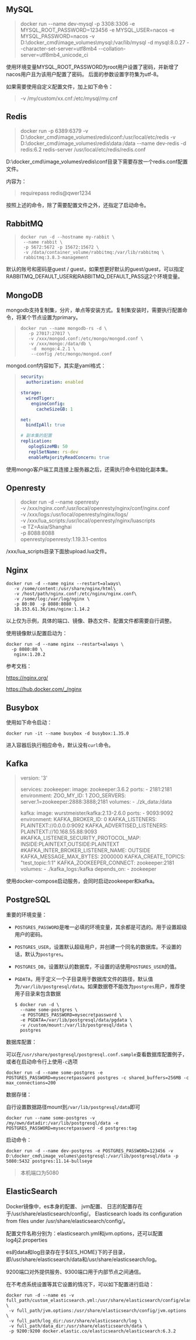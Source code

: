 ## MySQL

> docker run --name dev-mysql -p 3308:3306 -e MYSQL_ROOT_PASSWORD=123456 -e MYSQL_USER=nacos -e MYSQL_PASSWORD=nacos -v D:\docker_cmd\image_volumes\mysql:/var/lib/mysql -d mysql:8.0.27 --character-set-server=utf8mb4 --collation-server=utf8mb4_unicode_ci



使用环境变量MYSQL_ROOT_PASSWORD为root用户设置了密码，并新增了nacos用户且为该用户配置了密码。
后面的参数设置字符集为utf-8。



如果需要使用自定义配置文件，加上如下命令：

> -v /my/custom/xx.cnf:/etc/mysql/my.cnf 



## Redis

> docker run -p 6389:6379 -v D:\docker_cmd\image_volumes\redis\conf:/usr/local/etc/redis  -v D:\docker_cmd\image_volumes\redis\data:/data --name dev-redis -d redis:6.2 redis-server /usr/local/etc/redis/redis.conf

D:\docker_cmd\image_volumes\redis\conf目录下需要存放一个redis.conf配置文件。

内容为：

> requirepass  redis@qwer1234

按照上述的命令，除了需要配置文件之外，还指定了启动命令。



## RabbitMQ

> ```
> docker run -d --hostname my-rabbit \
>  --name rabbit \
>  -p 5672:5672 -p 15672:15672 \
>  -v /data/container_volume/rabbitmq:/var/lib/rabbitmq \
>  rabbitmq:3.8.3-management
> ```



默认的账号和密码是guest / guest，如果想更好默认的guest/guest，可以指定RABBITMQ_DEFAULT_USER和RABBITMQ_DEFAULT_PASS这2个环境变量。



## MongoDB

mongodb支持复制集，分片，单点等安装方式。复制集安装时，需要执行配置命令，将某个节点设置为primary。

> ```
> docker run --name mongodb-rs -d \
>    -p 27017:27017 \
>    -v /xxx/mongod.conf:/etc/mongo/mongod.conf \
>    -v /xxx/mongo:/data/db \
>     -d  mongo:4.2.1 \
>     --config /etc/mongo/mongod.conf
> ```

mongod.conf内容如下，其实是yaml格式：

> ```yaml
> security:
>   authorization: enabled
> 
> storage:
>   wiredTiger:
>     engineConfig:
>       cacheSizeGB: 1
> 
> net:
>   bindIpAll: true
> 
> # 副本集的配置
> replication:
>    oplogSizeMB: 50
>    replSetName: rs-dev
>    enableMajorityReadConcern: true
> ```

使用mongo客户端工具连接上服务器之后，还需执行命令初始化副本集。



## Openresty

> docker run  -d --name openresty  \
>         -v /xxx/nginx.conf:/usr/local/openresty/nginx/conf/nginx.conf \
> 	      -v  /xxx/logs:/usr/local/openresty/nginx/logs/ \
> 	         -v /xxx/lua_scripts:/usr/local/openresty/nginx/luascripts \
>                 -e TZ=Asia/Shanghai \
>                -p 8088:8088   \
>       openresty/openresty:1.19.3.1-centos

/xxx/lua_scripts目录下面放upload.lua文件。



## Nginx

```
docker run -d --name nginx --restart=always\
   -v /some/content:/usr/share/nginx/html\
   -v /host/path/nginx.conf:/etc/nginx/nginx.conf\
   -v /some/log:/var/log/nginx \
   -p 80:80  -p 8080:8080 \
   10.153.61.36/ims/nginx:1.14.2
```

以上仅为示例，具体的端口、镜像、静态文件、配置文件都需要自行调整。

使用镜像默认配置启动为：

```
docker run -d --name nginx --restart=always \
  -p 8080:80 \
   nginx:1.20.2
```



参考文档：

https://nginx.org/

https://hub.docker.com/_/nginx



## Busybox

使用如下命令启动：

```
docker run -it --name busybox -d busybox:1.35.0
```

进入容器后执行相应命令，默认没有`curl`命令。



## Kafka

> version: '3'
>
> services:
>   zookeeper:
>     image: zookeeper:3.6.2
>     ports:
>       - 2181:2181
>     environment:
>       ZOO_MY_ID: 1
>       ZOO_SERVERS: server.1=zookeeper:2888:3888;2181
>     volumes:
>       - ./zk_data:/data
>
>   kafka:
>     image: wurstmeister/kafka:2.13-2.6.0
>     ports:
>       - 9093:9092
>         environment:
>             KAFKA_BROKER_ID: 0
>             KAFKA_LISTENERS: PLAINTEXT://0.0.0.0:9092
>             KAFKA_ADVERTISED_LISTENERS: PLAINTEXT://10.168.55.88:9093
>             #KAFKA_LISTENER_SECURITY_PROTOCOL_MAP: INSIDE:PLAINTEXT,OUTSIDE:PLAINTEXT
>             #KAFKA_INTER_BROKER_LISTENER_NAME: OUTSIDE
>             KAFKA_MESSAGE_MAX_BYTES: 2000000
>             KAFKA_CREATE_TOPICS: "test_topic:1:1"
>             KAFKA_ZOOKEEPER_CONNECT: zookeeper:2181
>         volumes:
>             - ./kafka_logs:/kafka
>             depends_on:
>                   - zookeeper

使用docker-compose启动服务，会同时启动zookeeper和kafka。



## PostgreSQL

重要的环境变量：

- `POSTGRES_PASSWORD`是唯一必填的环境变量，其余都是可选的。用于设置超级用户的密码。

- `POSTGRES_USER`，设置默认超级用户，并创建一个同名的数据库。不设置的话，默认为`postgres`。

- `POSTGRES_DB`，设置默认的数据库，不设置的话使用`POSTGRES_USER`的值。

- `PGDATA`，用于定义一个子目录用于数据库文件的路径，默认值为`/var/lib/postgresql/data`。如果数据卷不能改为`postgres`用户，推荐使用子目录来包含数据

  ```
  $ docker run -d \
  	--name some-postgres \
  	-e POSTGRES_PASSWORD=mysecretpassword \
  	-e PGDATA=/var/lib/postgresql/data/pgdata \
  	-v /custom/mount:/var/lib/postgresql/data \
  	postgres
  ```



数据库配置：

可以在`/usr/share/postgresql/postgresql.conf.sample`查看数据库配置例子，或者在启动命令行上使用`-c`选项

```
docker run -d --name some-postgres -e POSTGRES_PASSWORD=mysecretpassword postgres -c shared_buffers=256MB -c max_connections=200
```



数据存储：

自行设置数据路径mount到`/var/lib/postgresql/data`即可

```
docker run --name some-postgres -v /my/own/datadir:/var/lib/postgresql/data -e POSTGRES_PASSWORD=mysecretpassword -d postgres:tag
```



启动命令：

```
docker run -d --name dev-postgres -e POSTGRES_PASSWORD=123456 -v D:\docker_cmd\image_volumes\postgresql:/var/lib/postgresql/data -p 5080:5432 postgres:11.14-bullseye
```

> 本机端口为5080



## ElasticSearch

Docker镜像中，es本身的配置、 jvm配置、 日志的配置存在于/usr/share/elasticsearch/config/。
Elasticsearch loads its configuration from files under /usr/share/elasticsearch/config/。

配置文件名称分别为：elasticsearch.yml和jvm.options，还可以配置log4j2.properties

es的data和log目录存在于${ES_HOME}下的子目录，即/usr/share/elasticsearch/data和/usr/share/elasticsearch/log。



9200端口对外提供服务、9300端口用于内部节点之间通信。



在不考虑系统设置等其它设置的情况下，可以如下配置进行启动：

```
docker run -d --name es -v  full_path/custom_elasticsearch.yml:/usr/share/elasticsearch/config/elasticsearch.yml \
 -v full_path/jvm.options:/usr/share/elasticsearch/config/jvm.options \
 -v full_path/log_dir:/usr/share/elasticsearch/log \
 -v full_path/data_dir:/usr/share/elasticsearch/data \
 -p 9200:9200 docker.elastic.co/elasticsearch/elasticsearch:6.3.2
```

